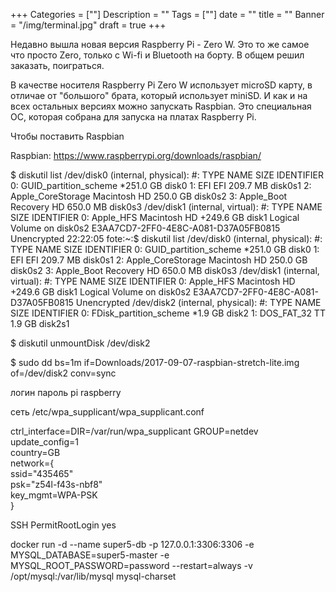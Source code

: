 +++
Categories = [""]
Description = ""
Tags = [""]
date = ""
title = ""
Banner = "/img/terminal.jpg"
draft = true
+++

Недавно вышла новая версия Raspberry Pi - Zero W. Это то же самое что просто Zero, только с Wi-fi и Bluetooth на борту. В общем решил заказать, поиграться.

<!--more-->



В качестве носителя Raspberry Pi Zero W использует microSD карту, в отличае от "большого" брата, который использует miniSD. И как и на всех остальных версиях можно запускать Raspbian. Это специальная ОС, которая собрана для запуска на платах Raspberry Pi.  

Чтобы поставить Raspbian 

Raspbian:
https://www.raspberrypi.org/downloads/raspbian/


$ diskutil list
/dev/disk0 (internal, physical):
   #:                       TYPE NAME                    SIZE       IDENTIFIER
   0:      GUID_partition_scheme                        *251.0 GB   disk0
   1:                        EFI EFI                     209.7 MB   disk0s1
   2:          Apple_CoreStorage Macintosh HD            250.0 GB   disk0s2
   3:                 Apple_Boot Recovery HD             650.0 MB   disk0s3
/dev/disk1 (internal, virtual):
   #:                       TYPE NAME                    SIZE       IDENTIFIER
   0:                  Apple_HFS Macintosh HD           +249.6 GB   disk1
                                 Logical Volume on disk0s2
                                 E3AA7CD7-2FF0-4E8C-A081-D37A05FB0815
                                 Unencrypted
22:22:05 fote:~:$ diskutil list
/dev/disk0 (internal, physical):
   #:                       TYPE NAME                    SIZE       IDENTIFIER
   0:      GUID_partition_scheme                        *251.0 GB   disk0
   1:                        EFI EFI                     209.7 MB   disk0s1
   2:          Apple_CoreStorage Macintosh HD            250.0 GB   disk0s2
   3:                 Apple_Boot Recovery HD             650.0 MB   disk0s3
/dev/disk1 (internal, virtual):
   #:                       TYPE NAME                    SIZE       IDENTIFIER
   0:                  Apple_HFS Macintosh HD           +249.6 GB   disk1
                                 Logical Volume on disk0s2
                                 E3AA7CD7-2FF0-4E8C-A081-D37A05FB0815
                                 Unencrypted
/dev/disk2 (internal, physical):
   #:                       TYPE NAME                    SIZE       IDENTIFIER
   0:     FDisk_partition_scheme                        *1.9 GB     disk2
   1:                 DOS_FAT_32 TT                      1.9 GB     disk2s1





  $ diskutil unmountDisk /dev/disk2



  $ sudo dd bs=1m if=Downloads/2017-09-07-raspbian-stretch-lite.img of=/dev/disk2 conv=sync


логин пароль
  pi
  raspberry



  сеть /etc/wpa_supplicant/wpa_supplicant.conf

  ctrl_interface=DIR=/var/run/wpa_supplicant GROUP=netdev          
update_config=1                           
country=GB                                                                             
network={                        
        ssid="435465"                         
        psk="z54l-f43s-nbf8"                             
        key_mgmt=WPA-PSK                                         
}     




SSH
PermitRootLogin yes


docker run -d --name super5-db -p 127.0.0.1:3306:3306 -e MYSQL_DATABASE=super5-master -e MYSQL_ROOT_PASSWORD=password --restart=always -v /opt/mysql:/var/lib/mysql mysql-charset

